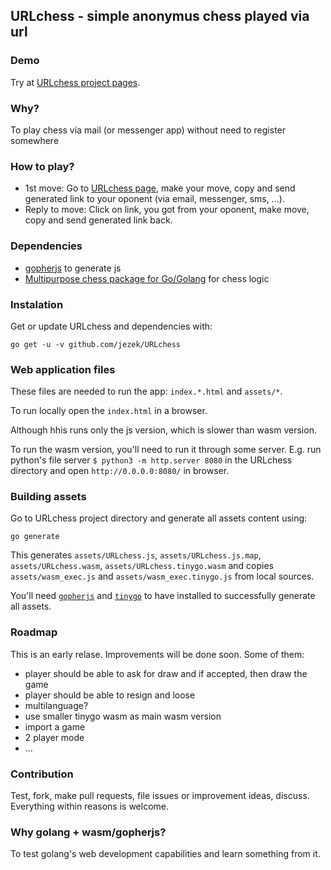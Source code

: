 URLchess - simple anonymus chess played via url
-----------------------------------------------
### Demo
Try at [URLchess project pages](https://jezek.github.io/URLchess).

### Why?
To play chess via mail (or messenger app) without need to register somewhere

### How to play?
- 1st move: Go to [URLchess page](https://jezek.github.io/URLchess), make your move, copy and send generated link to your oponent (via email, messenger, sms, ...).
- Reply to move: Click on link, you got from your oponent, make move, copy and send generated link back.

### Dependencies
- [gopherjs](https://github.com/gopherjs/gopherjs) to generate js
- [Multipurpose chess package for Go/Golang](https://github.com/andrewbackes/chess) for chess logic

### Instalation
Get or update URLchess and dependencies with:
```
go get -u -v github.com/jezek/URLchess
```

### Web application files

These files are needed to run the app: `index.*.html` and `assets/*`.

To run locally open the `index.html` in a browser.

Although hhis runs only the js version, which is slower than wasm version.

To run the wasm version, you'll need to run it through some server. E.g. run python's file server `$ python3 -m http.server 8080` in the URLchess directory and open `http://0.0.0.0:8080/` in browser.

### Building assets
Go to URLchess project directory and generate all assets content using:
```
go generate
```

This generates `assets/URLchess.js`, `assets/URLchess.js.map`, `assets/URLchess.wasm`, `assets/URLchess.tinygo.wasm` and copies `assets/wasm_exec.js` and `assets/wasm_exec.tinygo.js` from local sources.

You'll need [`gopherjs`](https://github.com/gopherjs/gopherjs) and [`tinygo`](https://tinygo.org/) to have installed to successfully generate all assets.


### Roadmap
This is an early relase. Improvements will be done soon. Some of them:
- player should be able to ask for draw and if accepted, then draw the game
- player should be able to resign and loose
- multilanguage?
- use smaller tinygo wasm as main wasm version
- import a game
- 2 player mode
- ...

### Contribution
Test, fork, make pull requests, file issues or improvement ideas, discuss. Everything within reasons is welcome.

### Why golang + wasm/gopherjs?
To test golang's web development capabilities and learn something from it. 
